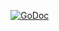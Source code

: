 [![GoDoc](https://godoc.org/github.com/teukumulya-ichsan/couchdb-golang-app?status.svg)](https://godoc.org/github.com/teukumulya-ichsan/couchdb-golang-app)
